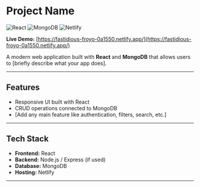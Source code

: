 # Project Name

![React](https://img.shields.io/badge/React-61DAFB?logo=react&logoColor=black&style=for-the-badge)
![MongoDB](https://img.shields.io/badge/MongoDB-47A248?logo=mongodb&logoColor=white&style=for-the-badge)
![Netlify](https://img.shields.io/badge/Netlify-00C7B7?logo=netlify&logoColor=white&style=for-the-badge)

**Live Demo:** [https://fastidious-froyo-0a1550.netlify.app/](https://fastidious-froyo-0a1550.netlify.app/)

A modern web application built with **React** and **MongoDB** that allows users to [briefly describe what your app does].

---

## Features
- Responsive UI built with React
- CRUD operations connected to MongoDB
- [Add any main feature like authentication, filters, search, etc.]

---

## Tech Stack
- **Frontend:** React  
- **Backend:** Node.js / Express (if used)  
- **Database:** MongoDB  
- **Hosting:** Netlify  

---
